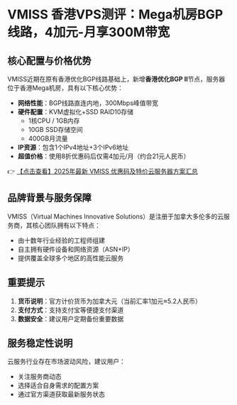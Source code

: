# VMISS 香港VPS测评：Mega机房BGP线路，4加元-月享300M带宽

## 核心配置与价格优势
VMISS近期在原有香港优化BGP线路基础上，新增**香港优化BGP Ⅱ**节点，服务器位于香港Mega机房，具有以下核心优势：
- **网络性能**：BGP线路直连内地，300Mbps峰值带宽
- **硬件配置**：KVM虚拟化+SSD RAID10存储
  - 1核CPU / 1GB内存
  - 10GB SSD存储空间
  - 400GB月流量
- **IP资源**：包含1个IPv4地址+3个IPv6地址
- **超值价格**：使用8折优惠码后仅需4加元/月（约合21元人民币）

👉 [【点击查看】2025年最新 VMISS 优惠码及特价云服务器方案汇总](https://bit.ly/Vmiss)

## 品牌背景与服务保障
VMISS（Virtual Machines Innovative Solutions）是注册于加拿大多伦多的云服务商，其核心团队拥有以下特点：
- 由十数年行业经验的工程师组建
- 自主拥有硬件设备和网络资源（ASN+IP）
- 提供覆盖全球多个地区的高性能云服务

## 重要提示
1. **货币说明**：官方计价货币为加拿大元（当前汇率1加元≈5.2人民币）
2. **支付方式**：支持支付宝等便捷支付渠道
3. **数据安全**：建议用户定期备份重要数据

## 服务稳定性说明
云服务行业存在市场波动风险，建议用户：
- 关注服务商动态
- 选择适合自身需求的配置方案
- 通过官方渠道获取最新服务状态